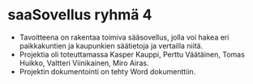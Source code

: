 # saaSovellus ryhmä 4

* Tavoitteena on rakentaa toimiva sääsovellus, jolla voi hakea eri paikkakuntien ja kaupunkien säätietoja ja vertailla niitä.
* Projektia oli toteuttamassa Kasper Kauppi, Perttu Väätäinen, Tomas Huikko, Valtteri Viinikainen, Miro Airas.
* Projektin dokumentointi on tehty Word dokumenttiin.
